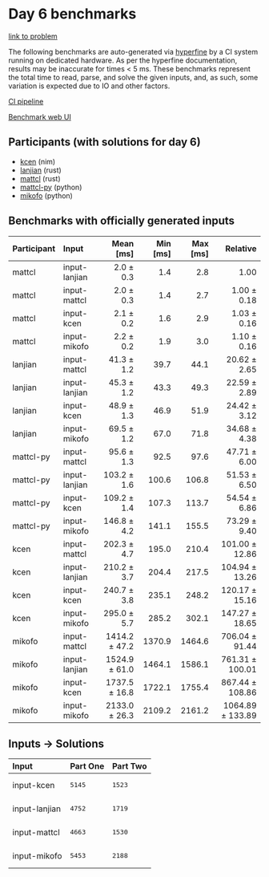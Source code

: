 # Day 6 benchmarks

[link to problem](https://adventofcode.com/2024/day/6)

The following benchmarks are auto-generated via
[hyperfine](https://github.com/sharkdp/hyperfine) by a CI system running on
dedicated hardware. As per the hyperfine documentation, results may be
inaccurate for times < 5 ms. These benchmarks represent the total time to read,
parse, and solve the given inputs, and, as such, some variation is expected due
to IO and other factors.

[CI pipeline](http://ci.papercode.net:8080/teams/main/pipelines/aoc2024)

[Benchmark web UI](https://aoc.ancalagon.black)


## Participants (with solutions for day 6)

- [kcen](https://github.com/kcen/aoc2024) (nim)
- [lanjian](https://github.com/lanjian/aoc-2024) (rust)
- [mattcl](https://github.com/mattcl/aoc2024) (rust)
- [mattcl-py](https://github.com/mattcl/aoc2024-py) (python)
- [mikofo](https://github.com/mikofo/aoc2024) (python)


## Benchmarks with officially generated inputs

| Participant | Input | Mean [ms] | Min [ms] | Max [ms] | Relative |
|:---|:---|---:|---:|---:|---:|
| mattcl | input-lanjian | 2.0 ± 0.3 | 1.4 | 2.8 | 1.00 |
| mattcl | input-mattcl | 2.0 ± 0.3 | 1.4 | 2.7 | 1.00 ± 0.18 |
| mattcl | input-kcen | 2.1 ± 0.2 | 1.6 | 2.9 | 1.03 ± 0.16 |
| mattcl | input-mikofo | 2.2 ± 0.2 | 1.9 | 3.0 | 1.10 ± 0.16 |
| lanjian | input-mattcl | 41.3 ± 1.2 | 39.7 | 44.1 | 20.62 ± 2.65 |
| lanjian | input-lanjian | 45.3 ± 1.2 | 43.3 | 49.3 | 22.59 ± 2.89 |
| lanjian | input-kcen | 48.9 ± 1.3 | 46.9 | 51.9 | 24.42 ± 3.12 |
| lanjian | input-mikofo | 69.5 ± 1.2 | 67.0 | 71.8 | 34.68 ± 4.38 |
| mattcl-py | input-mattcl | 95.6 ± 1.3 | 92.5 | 97.6 | 47.71 ± 6.00 |
| mattcl-py | input-lanjian | 103.2 ± 1.6 | 100.6 | 106.8 | 51.53 ± 6.50 |
| mattcl-py | input-kcen | 109.2 ± 1.4 | 107.3 | 113.7 | 54.54 ± 6.86 |
| mattcl-py | input-mikofo | 146.8 ± 4.2 | 141.1 | 155.5 | 73.29 ± 9.40 |
| kcen | input-mattcl | 202.3 ± 4.7 | 195.0 | 210.4 | 101.00 ± 12.86 |
| kcen | input-lanjian | 210.2 ± 3.7 | 204.4 | 217.5 | 104.94 ± 13.26 |
| kcen | input-kcen | 240.7 ± 3.8 | 235.1 | 248.2 | 120.17 ± 15.16 |
| kcen | input-mikofo | 295.0 ± 5.7 | 285.2 | 302.1 | 147.27 ± 18.65 |
| mikofo | input-mattcl | 1414.2 ± 47.2 | 1370.9 | 1464.6 | 706.04 ± 91.44 |
| mikofo | input-lanjian | 1524.9 ± 61.0 | 1464.1 | 1586.1 | 761.31 ± 100.01 |
| mikofo | input-kcen | 1737.5 ± 16.8 | 1722.1 | 1755.4 | 867.44 ± 108.86 |
| mikofo | input-mikofo | 2133.0 ± 26.3 | 2109.2 | 2161.2 | 1064.89 ± 133.89 |


## Inputs -> Solutions

| Input | Part One | Part Two |
|:---|:---|:---|
|input-kcen|<pre>5145</pre>|<pre>1523</pre>|
|input-lanjian|<pre>4752</pre>|<pre>1719</pre>|
|input-mattcl|<pre>4663</pre>|<pre>1530</pre>|
|input-mikofo|<pre>5453</pre>|<pre>2188</pre>|